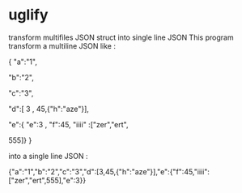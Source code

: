 # uglify
transform multifiles JSON struct into single line JSON
This program transform a multiline JSON like :

{
  "a":"1",
  
  "b":"2",
  
  "c":"3",
  
  "d":[ 3 , 45,{"h":"aze"}],
  
  "e":{ "e":3 , "f":45,
  "iiii"    :["zer","ert",

  555]}
  }
      
into a single line JSON :

{"a":"1","b":"2","c":"3","d":[3,45,{"h":"aze"}],"e":{"f":45,"iiii":["zer","ert",555],"e":3}}
